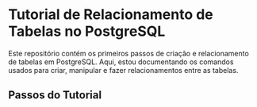 # Tutorial de Relacionamento de Tabelas no PostgreSQL

Este repositório contém os primeiros passos de criação e relacionamento de tabelas em PostgreSQL. Aqui, estou documentando os comandos usados para criar, manipular e fazer relacionamentos entre as tabelas.

## Passos do Tutorial
